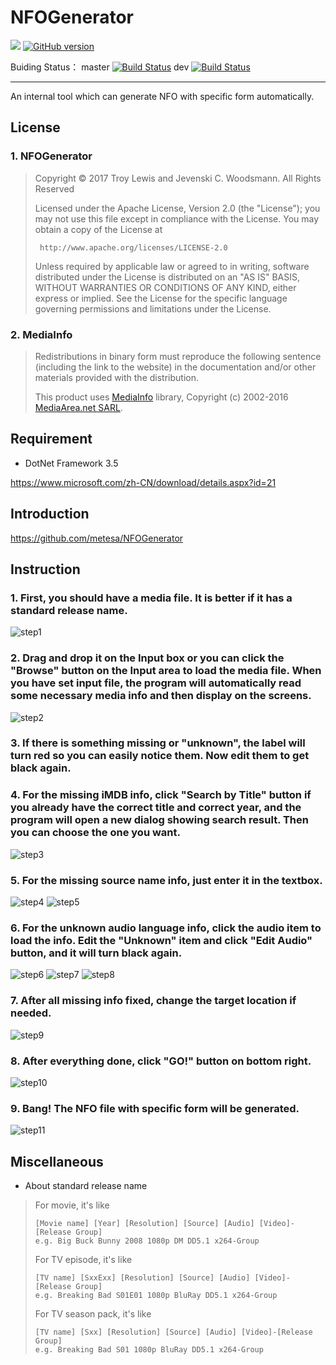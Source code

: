 # NFOGenerator
[![](https://img.shields.io/badge/TAiCHi-encoding-brightgreen.svg?style=flat)](https://github.com/metesa/NFOGenerator)
[![GitHub version](https://badge.fury.io/gh/metesa%2FNFOGenerator.svg)](https://badge.fury.io/gh/metesa%2FNFOGenerator)

Buiding Status：   master [![Build Status](https://travis-ci.org/metesa/NFOGenerator.svg?branch=master)](https://travis-ci.org/metesa/NFOGenerator)
dev [![Build Status](https://travis-ci.org/metesa/NFOGenerator.svg?branch=dev)](https://travis-ci.org/metesa/NFOGenerator)

---
An internal tool which can generate NFO with specific form automatically.

## License

### 1. NFOGenerator

>  Copyright © 2017 Troy Lewis and Jevenski C. Woodsmann. All Rights Reserved
>
>  Licensed under the Apache License, Version 2.0 (the "License");
>  you may not use this file except in compliance with the License.
>  You may obtain a copy of the License at
>
>      http://www.apache.org/licenses/LICENSE-2.0
>
>  Unless required by applicable law or agreed to in writing, software
>  distributed under the License is distributed on an "AS IS" BASIS,
>  WITHOUT WARRANTIES OR CONDITIONS OF ANY KIND, either express or implied.
>  See the License for the specific language governing permissions and
>  limitations under the License.

### 2. MediaInfo
> Redistributions in binary form must reproduce the following sentence (including the link to the website) in the documentation and/or other materials provided with the distribution.
> 
> This product uses [MediaInfo](http://mediaarea.net/MediaInfo) library, Copyright (c) 2002-2016 [MediaArea.net SARL](mailto:Info@MediaArea.net).

## Requirement

* DotNet Framework 3.5

<https://www.microsoft.com/zh-CN/download/details.aspx?id=21>

## Introduction

<https://github.com/metesa/NFOGenerator>

## Instruction

### 1. **First, you should have a media file. It is better if it has a standard release name.**
 
![step1](https://raw.githubusercontent.com/metesa/NFOGenerator/dev/Screenshots/Step_1.PNG)

### 2. **Drag and drop it on the Input box or you can click the "Browse" button on the Input area to load the media file. When you have set input file, the program will automatically read some necessary media info and then display on the screens.**

![step2](https://raw.githubusercontent.com/metesa/NFOGenerator/dev/Screenshots/Step_2.PNG)

### 3. **If there is something missing or "unknown", the label will turn red so you can easily notice them. Now edit them to get black again.**

### 4. **For the missing iMDB info, click "Search by Title" button if you already have the correct title and correct year, and the program will open a new dialog showing search result. Then you can choose the one you want.**

![step3](https://raw.githubusercontent.com/metesa/NFOGenerator/dev/Screenshots/Step_3.PNG)

### 5. **For the missing source name info, just enter it in the textbox.**

![step4](https://raw.githubusercontent.com/metesa/NFOGenerator/dev/Screenshots/Step_4.PNG)
![step5](https://raw.githubusercontent.com/metesa/NFOGenerator/dev/Screenshots/Step_5.PNG)

### 6. **For the unknown audio language info, click the audio item to load the info. Edit the "Unknown" item and click "Edit Audio" button, and it will turn black again.**

![step6](https://raw.githubusercontent.com/metesa/NFOGenerator/dev/Screenshots/Step_6.PNG)
![step7](https://raw.githubusercontent.com/metesa/NFOGenerator/dev/Screenshots/Step_7.PNG)
![step8](https://raw.githubusercontent.com/metesa/NFOGenerator/dev/Screenshots/Step_8.PNG)

### 7. **After all missing info fixed, change the target location if needed.**

![step9](https://raw.githubusercontent.com/metesa/NFOGenerator/dev/Screenshots/Step_9.PNG)

### 8. **After everything done, click "GO!" button on bottom right.**

![step10](https://raw.githubusercontent.com/metesa/NFOGenerator/dev/Screenshots/Step_10.PNG)

### 9. **Bang! The NFO file with specific form will be generated.**

![step11](https://raw.githubusercontent.com/metesa/NFOGenerator/dev/Screenshots/Step_11.PNG)


## Miscellaneous

* About standard release name

> For movie, it's like
> 
>     [Movie name] [Year] [Resolution] [Source] [Audio] [Video]-[Release Group]
>     e.g. Big Buck Bunny 2008 1080p DM DD5.1 x264-Group
>     
> For TV episode, it's like
> 
>     [TV name] [SxxExx] [Resolution] [Source] [Audio] [Video]-[Release Group]
>     e.g. Breaking Bad S01E01 1080p BluRay DD5.1 x264-Group
>     
> For TV season pack, it's like
> 
>     [TV name] [Sxx] [Resolution] [Source] [Audio] [Video]-[Release Group]
>     e.g. Breaking Bad S01 1080p BluRay DD5.1 x264-Group
